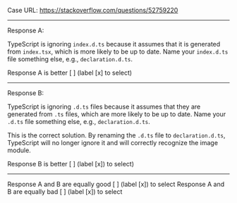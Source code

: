 Case URL: https://stackoverflow.com/questions/52759220

------
Response A:

TypeScript is ignoring `index.d.ts` because it assumes that it is generated from `index.tsx`, which is more likely to be up to date. Name your `index.d.ts` file something else, e.g., `declaration.d.ts`.

Response A is better [ ] (label [x] to select)

-------
Response B:



TypeScript is ignoring `.d.ts` files because it assumes that they are generated from `.ts` files, which are more likely to be up to date. Name your `.d.ts` file something else, e.g., `declaration.d.ts`.

This is the correct solution. By renaming the `.d.ts` file to `declaration.d.ts`, TypeScript will no longer ignore it and will correctly recognize the image module.

Response B is better [ ] (label [x]) to select)

-------

Response A and B are equally good [ ] (label [x]) to select
Response A and B are equally bad [ ] (label [x]) to select
